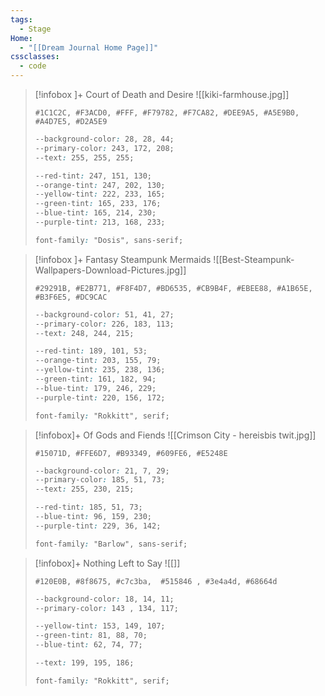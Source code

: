 ```yaml
---
tags:
  - Stage
Home:
  - "[[Dream Journal Home Page]]"
cssclasses:
  - code
---
```

> [!infobox ]+   Court of Death and Desire
> ![[kiki-farmhouse.jpg]]
> ```palette
> #1C1C2C, #F3ACD0, #FFF, #F79782, #F7CA82, #DEE9A5, #A5E9B0, #A4D7E5, #D2A5E9
> ```
> ```css
> --background-color: 28, 28, 44;
> --primary-color: 243, 172, 208;
> --text: 255, 255, 255;
>
> --red-tint: 247, 151, 130;
> --orange-tint: 247, 202, 130;
> --yellow-tint: 222, 233, 165;
> --green-tint: 165, 233, 176;
> --blue-tint: 165, 214, 230;
> --purple-tint: 213, 168, 233;
>
> font-family: "Dosis", sans-serif;
>```


> [!infobox ]+  Fantasy Steampunk Mermaids
![[Best-Steampunk-Wallpapers-Download-Pictures.jpg]]
> ```palette
> #29291B, #E2B771, #F8F4D7, #BD6535, #CB9B4F, #EBEE88, #A1B65E, #B3F6E5, #DC9CAC
> ```
>```css
> --background-color: 51, 41, 27;
> --primary-color: 226, 183, 113;
> --text: 248, 244, 215;
>
> --red-tint: 189, 101, 53;
> --orange-tint: 203, 155, 79;
> --yellow-tint: 235, 238, 136;
> --green-tint: 161, 182, 94;
> --blue-tint: 179, 246, 229;
> --purple-tint: 220, 156, 172;
>
> font-family: "Rokkitt", serif;
>```


>[!infobox]+ Of Gods and Fiends
>![[Crimson City - hereisbis twit.jpg]]
> ```palette
> #15071D, #FFE6D7, #B93349, #609FE6, #E5248E
> ```
>```css
> --background-color: 21, 7, 29;
> --primary-color: 185, 51, 73;
> --text: 255, 230, 215;
>
> --red-tint: 185, 51, 73;
> --blue-tint: 96, 159, 230;
> --purple-tint: 229, 36, 142;
>
> font-family: "Barlow", sans-serif;
>```

>[!infobox]+ Nothing Left to Say
>![[]]
>```palette
> #120E0B, #8f8675, #c7c3ba,  #515846 , #3e4a4d, #68664d
> ```
>```css
> --background-color: 18, 14, 11;
> --primary-color: 143 , 134, 117;
>
> --yellow-tint: 153, 149, 107;
> --green-tint: 81, 88, 70;
> --blue-tint: 62, 74, 77;
>
> --text: 199, 195, 186;
>
> font-family: "Rokkitt", serif;
>```
